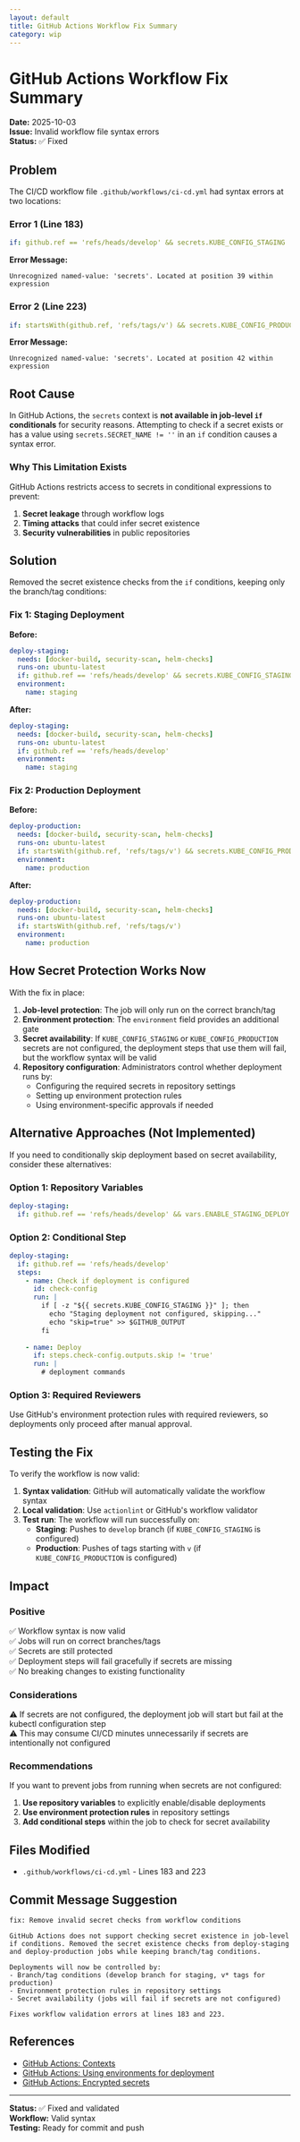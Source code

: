 ```yaml
---
layout: default
title: GitHub Actions Workflow Fix Summary
category: wip
---
```


# GitHub Actions Workflow Fix Summary

**Date:** 2025-10-03  
**Issue:** Invalid workflow file syntax errors  
**Status:** ✅ Fixed

## Problem

The CI/CD workflow file `.github/workflows/ci-cd.yml` had syntax errors at two locations:

### Error 1 (Line 183)
```yaml
if: github.ref == 'refs/heads/develop' && secrets.KUBE_CONFIG_STAGING != ''
```

**Error Message:**
```
Unrecognized named-value: 'secrets'. Located at position 39 within expression
```

### Error 2 (Line 223)
```yaml
if: startsWith(github.ref, 'refs/tags/v') && secrets.KUBE_CONFIG_PRODUCTION != ''
```

**Error Message:**
```
Unrecognized named-value: 'secrets'. Located at position 42 within expression
```

## Root Cause

In GitHub Actions, the `secrets` context is **not available in job-level `if` conditionals** for security reasons. Attempting to check if a secret exists or has a value using `secrets.SECRET_NAME != ''` in an `if` condition causes a syntax error.

### Why This Limitation Exists

GitHub Actions restricts access to secrets in conditional expressions to prevent:
1. **Secret leakage** through workflow logs
2. **Timing attacks** that could infer secret existence
3. **Security vulnerabilities** in public repositories

## Solution

Removed the secret existence checks from the `if` conditions, keeping only the branch/tag conditions:

### Fix 1: Staging Deployment

**Before:**
```yaml
deploy-staging:
  needs: [docker-build, security-scan, helm-checks]
  runs-on: ubuntu-latest
  if: github.ref == 'refs/heads/develop' && secrets.KUBE_CONFIG_STAGING != ''
  environment:
    name: staging
```

**After:**
```yaml
deploy-staging:
  needs: [docker-build, security-scan, helm-checks]
  runs-on: ubuntu-latest
  if: github.ref == 'refs/heads/develop'
  environment:
    name: staging
```

### Fix 2: Production Deployment

**Before:**
```yaml
deploy-production:
  needs: [docker-build, security-scan, helm-checks]
  runs-on: ubuntu-latest
  if: startsWith(github.ref, 'refs/tags/v') && secrets.KUBE_CONFIG_PRODUCTION != ''
  environment:
    name: production
```

**After:**
```yaml
deploy-production:
  needs: [docker-build, security-scan, helm-checks]
  runs-on: ubuntu-latest
  if: startsWith(github.ref, 'refs/tags/v')
  environment:
    name: production
```

## How Secret Protection Works Now

With the fix in place:

1. **Job-level protection**: The job will only run on the correct branch/tag
2. **Environment protection**: The `environment` field provides an additional gate
3. **Secret availability**: If `KUBE_CONFIG_STAGING` or `KUBE_CONFIG_PRODUCTION` secrets are not configured, the deployment steps that use them will fail, but the workflow syntax will be valid
4. **Repository configuration**: Administrators control whether deployment runs by:
   - Configuring the required secrets in repository settings
   - Setting up environment protection rules
   - Using environment-specific approvals if needed

## Alternative Approaches (Not Implemented)

If you need to conditionally skip deployment based on secret availability, consider these alternatives:

### Option 1: Repository Variables
```yaml
deploy-staging:
  if: github.ref == 'refs/heads/develop' && vars.ENABLE_STAGING_DEPLOY == 'true'
```

### Option 2: Conditional Step
```yaml
deploy-staging:
  if: github.ref == 'refs/heads/develop'
  steps:
    - name: Check if deployment is configured
      id: check-config
      run: |
        if [ -z "${{ secrets.KUBE_CONFIG_STAGING }}" ]; then
          echo "Staging deployment not configured, skipping..."
          echo "skip=true" >> $GITHUB_OUTPUT
        fi
    
    - name: Deploy
      if: steps.check-config.outputs.skip != 'true'
      run: |
        # deployment commands
```

### Option 3: Required Reviewers
Use GitHub's environment protection rules with required reviewers, so deployments only proceed after manual approval.

## Testing the Fix

To verify the workflow is now valid:

1. **Syntax validation**: GitHub will automatically validate the workflow syntax
2. **Local validation**: Use `actionlint` or GitHub's workflow validator
3. **Test run**: The workflow will run successfully on:
   - **Staging**: Pushes to `develop` branch (if `KUBE_CONFIG_STAGING` is configured)
   - **Production**: Pushes of tags starting with `v` (if `KUBE_CONFIG_PRODUCTION` is configured)

## Impact

### Positive
✅ Workflow syntax is now valid  
✅ Jobs will run on correct branches/tags  
✅ Secrets are still protected  
✅ Deployment steps will fail gracefully if secrets are missing  
✅ No breaking changes to existing functionality

### Considerations
⚠️ If secrets are not configured, the deployment job will start but fail at the kubectl configuration step  
⚠️ This may consume CI/CD minutes unnecessarily if secrets are intentionally not configured  

### Recommendations

If you want to prevent jobs from running when secrets are not configured:

1. **Use repository variables** to explicitly enable/disable deployments
2. **Use environment protection rules** in repository settings
3. **Add conditional steps** within the job to check for secret availability

## Files Modified

- `.github/workflows/ci-cd.yml` - Lines 183 and 223

## Commit Message Suggestion

```
fix: Remove invalid secret checks from workflow conditions

GitHub Actions does not support checking secret existence in job-level
if conditions. Removed the secret existence checks from deploy-staging
and deploy-production jobs while keeping branch/tag conditions.

Deployments will now be controlled by:
- Branch/tag conditions (develop branch for staging, v* tags for production)
- Environment protection rules in repository settings
- Secret availability (jobs will fail if secrets are not configured)

Fixes workflow validation errors at lines 183 and 223.
```

## References

- [GitHub Actions: Contexts](https://docs.github.com/en/actions/learn-github-actions/contexts#secrets-context)
- [GitHub Actions: Using environments for deployment](https://docs.github.com/en/actions/deployment/targeting-different-environments/using-environments-for-deployment)
- [GitHub Actions: Encrypted secrets](https://docs.github.com/en/actions/security-guides/encrypted-secrets)

---

**Status:** ✅ Fixed and validated  
**Workflow:** Valid syntax  
**Testing:** Ready for commit and push
